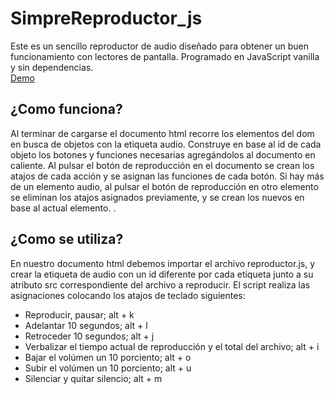 # SimpreReproductor_js

Este es un sencillo reproductor de audio diseñado para obtener un buen funcionamiento con lectores de pantalla. Programado en JavaScript vanilla y sin dependencias.  
[Demo](http://gera.ar/reproductor "Demostración en la página gera.ar")  

## ¿Como funciona?

Al terminar de cargarse el documento html recorre los elementos del dom en busca de objetos con la etiqueta audio. 
Construye en base al id de cada objeto los botones y funciones necesarias agregándolos al documento en caliente. 
Al pulsar el botón de reproducción en el documento se crean los atajos de cada acción y se asignan las funciones de cada botón. 
Si hay más de un elemento audio, al pulsar el botón de reproducción en otro elemento se eliminan los atajos asignados previamente, y se crean los nuevos en base al actual elemento. . 

## ¿Como se utiliza?

En nuestro documento html debemos importar el archivo reproductor.js, y crear la etiqueta de audio con un id diferente por cada etiqueta junto a su atributo src correspondiente del archivo a reproducir.
El script realiza las asignaciones colocando los atajos de teclado siguientes:

* Reproducir, pausar; alt + k
* Adelantar 10 segundos; alt + l
* Retroceder 10 segundos; alt + j
* Verbalizar el tiempo actual de reproducción y el total del archivo; alt + i
* Bajar el volúmen un 10 porciento; alt + o
* Subir el volúmen un 10 porciento; alt + u
* Silenciar y quitar silencio; alt + m


